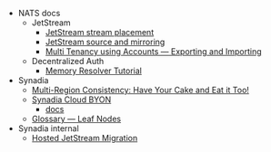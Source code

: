 - NATS docs
  - JetStream
    - [JetStream stream placement](https://docs.nats.io/nats-concepts/jetstream/streams#placement)
    - [JetStream source and mirroring](https://docs.nats.io/nats-concepts/jetstream/source_and_mirror)
    - [Multi Tenancy using Accounts — Exporting and Importing](https://docs.nats.io/running-a-nats-service/configuration/securing_nats/accounts#exporting-and-importing)
  - Decentralized Auth
    - [Memory Resolver Tutorial](https://docs.nats.io/running-a-nats-service/configuration/securing_nats/auth_intro/jwt/mem_resolver)
- Synadia
  - [Multi-Region Consistency: Have Your Cake and Eat it Too!](https://www.synadia.com/blog/multi-cluster-consistency-models)
  - [Synadia Cloud BYON](https://www.synadia.com/blog/synadia-cloud-byon)
    - [docs](https://docs.synadia.com/cloud/byon#importing-an-existing-system)
  - [Glossary — Leaf Nodes](https://www.synadia.com/glossary/nats-leaf-nodes)
- Synadia internal
  - [Hosted JetStream Migration](https://docs.google.com/document/d/1eZ0J1GlzDjVWPuzrwI22DA8DZmJxQPGNurMGJTAx6rU/)
